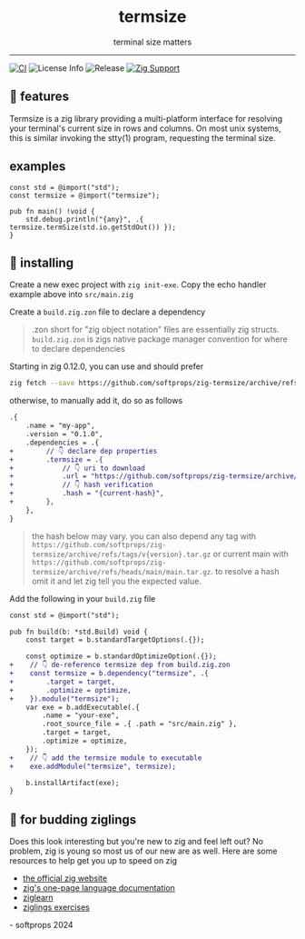 <h1 align="center">
    termsize
</h1>

<div align="center">
    terminal size matters
</div>

---

[![CI](https://github.com/softprops/zig-termsize/actions/workflows/ci.yml/badge.svg)](https://github.com/softprops/zig-termsize/actions/workflows/ci.yml) ![License Info](https://img.shields.io/github/license/softprops/zig-termsize) ![Release](https://img.shields.io/github/v/release/softprops/zig-termsize) [![Zig Support](https://img.shields.io/badge/zig-0.12.0-black?logo=zig)](https://ziglang.org/documentation/0.12.0/)

## 🍬 features

Termsize is a zig library providing a multi-platform interface for resolving your terminal's current size in rows and columns. On most unix systems, this is similar invoking the stty(1) program, requesting the terminal size.

## examples

```zig
const std = @import("std");
const termsize = @import("termsize");

pub fn main() !void {
    std.debug.println("{any}", .{ termsize.termSize(std.io.getStdOut()) });
}
```

## 📼 installing

Create a new exec project with `zig init-exe`. Copy the echo handler example above into `src/main.zig`

Create a `build.zig.zon` file to declare a dependency

> .zon short for "zig object notation" files are essentially zig structs. `build.zig.zon` is zigs native package manager convention for where to declare dependencies

Starting in zig 0.12.0, you can use and should prefer

```sh
zig fetch --save https://github.com/softprops/zig-termsize/archive/refs/tags/v0.1.0.tar.gz
```

otherwise, to manually add it, do so as follows

```diff
.{
    .name = "my-app",
    .version = "0.1.0",
    .dependencies = .{
+        // 👇 declare dep properties
+        .termsize = .{
+            // 👇 uri to download
+            .url = "https://github.com/softprops/zig-termsize/archive/refs/tags/v0.1.0.tar.gz",
+            // 👇 hash verification
+            .hash = "{current-hash}",
+        },
    },
}
```

> the hash below may vary. you can also depend any tag with `https://github.com/softprops/zig-termsize/archive/refs/tags/v{version}.tar.gz` or current main with `https://github.com/softprops/zig-termsize/archive/refs/heads/main/main.tar.gz`. to resolve a hash omit it and let zig tell you the expected value.

Add the following in your `build.zig` file

```diff
const std = @import("std");

pub fn build(b: *std.Build) void {
    const target = b.standardTargetOptions(.{});

    const optimize = b.standardOptimizeOption(.{});
+    // 👇 de-reference termsize dep from build.zig.zon
+    const termsize = b.dependency("termsize", .{
+        .target = target,
+        .optimize = optimize,
+    }).module("termsize");
    var exe = b.addExecutable(.{
        .name = "your-exe",
        .root_source_file = .{ .path = "src/main.zig" },
        .target = target,
        .optimize = optimize,
    });
+    // 👇 add the termsize module to executable
+    exe.addModule("termsize", termsize);

    b.installArtifact(exe);
}
```

## 🥹 for budding ziglings

Does this look interesting but you're new to zig and feel left out? No problem, zig is young so most us of our new are as well. Here are some resources to help get you up to speed on zig

- [the official zig website](https://ziglang.org/)
- [zig's one-page language documentation](https://ziglang.org/documentation/0.11.0/)
- [ziglearn](https://ziglearn.org/)
- [ziglings exercises](https://github.com/ratfactor/ziglings)

\- softprops 2024
